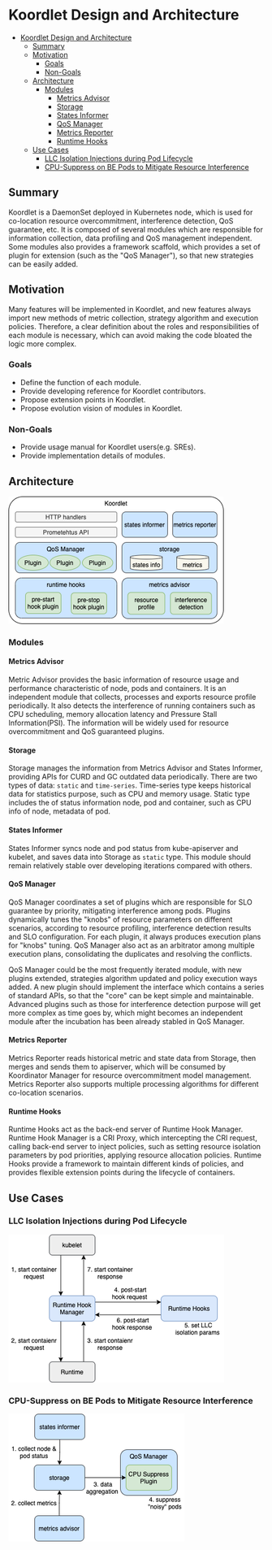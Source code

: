# Koordlet Design and Architecture

* [Koordlet Design and Architecture](#koordlet-design-and-architecture)
   * [Summary](#summary)
   * [Motivation](#motivation)
      * [Goals](#goals)
      * [Non-Goals](#non-goals)
   * [Architecture](#architecture)
      * [Modules](#modules)
         * [Metrics Advisor](#metrics-advisor)
         * [Storage](#storage)
         * [States Informer](#states-informer)
         * [QoS Manager](#qos-manager)
         * [Metrics Reporter](#metrics-reporter)
         * [Runtime Hooks](#runtime-hooks)
   * [Use Cases](#use-cases)
      * [LLC Isolation Injections during Pod Lifecycle](#llc-isolation-injections-during-pod-lifecycle)
      * [CPU-Suppress on BE Pods to Mitigate Resource Interference](#cpu-suppress-on-be-pods-to-mitigate-resource-interference)

## Summary
Koordlet is a DaemonSet deployed in Kubernetes node, which is used for co-location resource overcommitment, interference 
detection, QoS guarantee, etc. It is composed of several modules which are responsible for information collection, 
data profiling and QoS management independent. Some modules also provides a framework scaffold, which provides a set 
of plugin for extension (such as the "QoS Manager"), so that new strategies can be easily added.  

## Motivation
Many features will be implemented in Koordlet, and new features always import new methods of metric collection, 
strategy algorithm and execution policies. Therefore, a clear definition about the roles and responsibilities of each 
module is necessary, which can avoid making the code bloated the logic more complex.

### Goals
- Define the function of each module.
- Provide developing reference for Koordlet contributors.
- Propose extension points in Koordlet.
- Propose evolution vision of modules in Koordlet.

### Non-Goals 
- Provide usage manual for Koordlet users(e.g. SREs).
- Provide implementation details of modules.

## Architecture
![image](../images/koordlet-arch.png)

### Modules

#### Metrics Advisor
Metric Advisor provides the basic information of resource usage and performance characteristic of node, pods and containers. 
It is an independent module that collects, processes and exports resource profile periodically. It also detects the 
interference of running containers such as CPU scheduling, memory allocation latency and Pressure Stall Information(PSI).
The information will be widely used for resource overcommitment and QoS guaranteed plugins.

#### Storage
Storage manages the information from Metrics Advisor and States Informer, providing APIs for CURD and GC outdated data 
periodically. There are two types of data: `static` and `time-series`. Time-series type keeps historical data for 
statistics purpose, such as CPU and memory usage. Static type includes the of status information node, pod and container,
such as CPU info of node, metadata of pod.

#### States Informer
States Informer syncs node and pod status from kube-apiserver and kubelet, and saves data into Storage as `static` type.
This module should remain relatively stable over developing iterations compared with others.

#### QoS Manager
QoS Manager coordinates a set of plugins which are responsible for SLO guarantee by priority, mitigating interference 
among pods. Plugins dynamically tunes the "knobs" of resource parameters on different scenarios, according to resource 
profiling, interference detection results and SLO configuration. For each plugin, it always produces execution plans for
"knobs" tuning. QoS Manager also act as an arbitrator among multiple execution plans, consolidating the duplicates and 
resolving the conflicts.

QoS Manager could be the most frequently iterated module, with new plugins extended, strategies algorithm updated and
policy execution ways added. A new plugin should implement the interface which contains a series of standard APIs, so
that the "core" can be kept simple and maintainable. Advanced plugins such as those for interference detection purpose
will get more complex as time goes by, which might becomes an independent module after the incubation has been already
stabled in QoS Manager. 

#### Metrics Reporter
Metrics Reporter reads historical metric and state data from Storage, then merges and sends them to apiserver,
which will be consumed by Koordinator Manager for resource overcommitment model management. Metrics Reporter also 
supports multiple processing algorithms for different co-location scenarios.

#### Runtime Hooks
Runtime Hooks act as the back-end server of Runtime Hook Manager. Runtime Hook Manager is a CRI Proxy, which 
intercepting the CRI request, calling back-end server to inject policies, such as setting resource isolation 
parameters by pod priorities, applying resource allocation policies. Runtime Hooks provide a framework to maintain 
different kinds of policies, and provides flexible extension points during the lifecycle of containers.

## Use Cases
### LLC Isolation Injections during Pod Lifecycle
![image](../images/llc-isolation.png)

### CPU-Suppress on BE Pods to Mitigate Resource Interference 
![image](../images/cpu-suppress.png)
